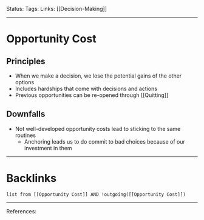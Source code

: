Status:
Tags:
Links: [[Decision-Making]]
___
# Opportunity Cost
## Principles
- When we make a decision, we lose the potential gains of the other options
- Includes hardships that come with decisions and actions
- Previous opportunities can be re-opened through [[Quitting]]
## Downfalls
- Not well-developed opportunity costs lead to sticking to the same routines
	- Anchoring leads us to do commit to bad choices because of our investment in them
___
# Backlinks
```dataview
list from [[Opportunity Cost]] AND !outgoing([[Opportunity Cost]])
```
___
References: